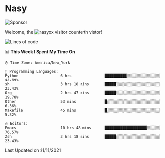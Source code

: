 # Nasy

<!--
<p align="center">
<img height="200" src="https://github-readme-stats.vercel.app/api?username=nasyxx&count_private=true&show_icons=true&theme=dracula&include_all_commits=true"/>
<img height="200" src="https://github-readme-stats.vercel.app/api/top-langs/?username=nasyxx&theme=dracula&hide=html,jupyter+notebook&count_private=true&show_icons=true"/>
</p>

  
----------------
-->

![Sponsor](https://img.shields.io/static/v1.svg?label=Sponsor&message=%E2%9D%A4&logo=GitHub&style=flat&color=pink)
 
Welcome, the ![nasyxx visitor counter](https://count.getloli.com/get/@nasyxx?theme=rule34)th vistor!
 
<!--START_SECTION:waka-->
![Lines of code](https://img.shields.io/badge/From%20Hello%20World%20I%27ve%20Written-5.4%20million%20lines%20of%20code-blue)

📊 **This Week I Spent My Time On** 

```text
⌚︎ Time Zone: America/New_York

💬 Programming Languages: 
Python                   6 hrs               ██████████░░░░░░░░░░░░░░░   42.59% 
sh                       3 hrs 18 mins       █████░░░░░░░░░░░░░░░░░░░░   23.43% 
Org                      2 hrs 47 mins       █████░░░░░░░░░░░░░░░░░░░░   19.78% 
Other                    53 mins             █░░░░░░░░░░░░░░░░░░░░░░░░   6.36% 
Makefile                 45 mins             █░░░░░░░░░░░░░░░░░░░░░░░░   5.32%

🔥 Editors: 
Emacs                    10 hrs 48 mins      ███████████████████░░░░░░   76.57% 
Zsh                      3 hrs 18 mins       █████░░░░░░░░░░░░░░░░░░░░   23.43%

```


 Last Updated on 21/11/2021
<!--END_SECTION:waka-->

<!-- ![visitors](https://visitor-badge.laobi.icu/badge?page_id=nasyxx.nasyxx) -->
